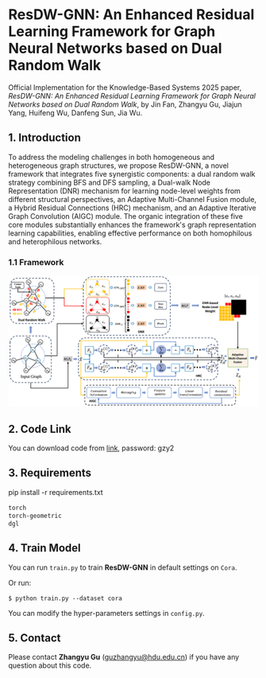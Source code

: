 # ResDW-GNN:  An Enhanced Residual Learning Framework for Graph Neural Networks based on Dual Random Walk
Official Implementation for the Knowledge-Based Systems 2025 paper, *ResDW-GNN: An Enhanced Residual Learning Framework for Graph Neural Networks based on Dual Random Walk*, by Jin Fan, Zhangyu Gu, Jiajun Yang, Huifeng Wu, Danfeng Sun, Jia Wu.

## 1. Introduction

To address the modeling challenges in both homogeneous and heterogeneous graph structures, we propose ResDW-GNN, a novel framework that integrates five synergistic components: a dual random walk strategy combining BFS and DFS sampling, a Dual-walk Node Representation (DNR) mechanism for learning node-level weights from different structural perspectives, an Adaptive Multi-Channel Fusion module, a Hybrid Residual Connections (HRC) mechanism, and an Adaptive Iterative Graph Convolution (AIGC) module.
The organic integration of these five core modules substantially enhances the framework's graph representation learning capabilities, enabling effective performance on both homophilous and heterophilous networks.
### 1.1 Framework

![ResDW-GNN](framework.jpg)

## 2. Code Link
You can download code from 
[link](https://pan.baidu.com/s/1Lp31eiGNpt8NBGof63-5TA?pwd=gzy2), 
password: gzy2 


## 3. Requirements

pip install -r requirements.txt
```
torch
torch-geometric
dgl
```

## 4. Train Model
You can run ```train.py``` to train **ResDW-GNN** in default settings on ```Cora```. 

Or run:

```
$ python train.py --dataset cora
```

You can modify the hyper-parameters settings in ```config.py```.

## 5. Contact

Please contact **Zhangyu Gu** (guzhangyu@hdu.edu.cn) if you have any question about this code.
